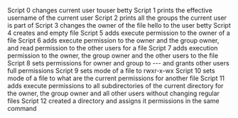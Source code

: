Script 0 changes current user touser betty
Script 1 prints the effective username of the current user
Script 2 prints all the groups the current user is part of
Script 3 changes the owner of the file hello to the user betty
Script 4 creates and empty file
Script 5 adds execute permission to the owner of a file
Script 6 adds execute permission to the owner and the group owner, and read permission to the other users for a file
Script 7 adds execution permission to the owner, the group owner and the other users to the file
Script 8 sets permissions for owner and group to --- and grants other users full permissions
Script 9 sets mode of a file to rwxr-x-wx
Script 10 sets mode of a file to what are the current permissions for another file
Script 11 adds execute permissions to all subdirectories of the current directory for the owner, the group owner and all other users without changing regular files
Script 12 created a directory and assigns it permissions in the same command

